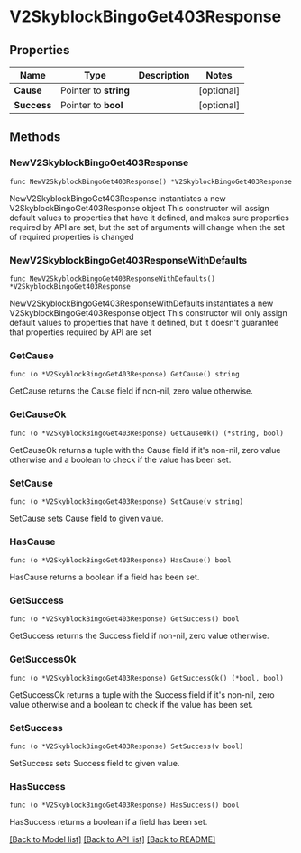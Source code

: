 # V2SkyblockBingoGet403Response

## Properties

Name | Type | Description | Notes
------------ | ------------- | ------------- | -------------
**Cause** | Pointer to **string** |  | [optional] 
**Success** | Pointer to **bool** |  | [optional] 

## Methods

### NewV2SkyblockBingoGet403Response

`func NewV2SkyblockBingoGet403Response() *V2SkyblockBingoGet403Response`

NewV2SkyblockBingoGet403Response instantiates a new V2SkyblockBingoGet403Response object
This constructor will assign default values to properties that have it defined,
and makes sure properties required by API are set, but the set of arguments
will change when the set of required properties is changed

### NewV2SkyblockBingoGet403ResponseWithDefaults

`func NewV2SkyblockBingoGet403ResponseWithDefaults() *V2SkyblockBingoGet403Response`

NewV2SkyblockBingoGet403ResponseWithDefaults instantiates a new V2SkyblockBingoGet403Response object
This constructor will only assign default values to properties that have it defined,
but it doesn't guarantee that properties required by API are set

### GetCause

`func (o *V2SkyblockBingoGet403Response) GetCause() string`

GetCause returns the Cause field if non-nil, zero value otherwise.

### GetCauseOk

`func (o *V2SkyblockBingoGet403Response) GetCauseOk() (*string, bool)`

GetCauseOk returns a tuple with the Cause field if it's non-nil, zero value otherwise
and a boolean to check if the value has been set.

### SetCause

`func (o *V2SkyblockBingoGet403Response) SetCause(v string)`

SetCause sets Cause field to given value.

### HasCause

`func (o *V2SkyblockBingoGet403Response) HasCause() bool`

HasCause returns a boolean if a field has been set.

### GetSuccess

`func (o *V2SkyblockBingoGet403Response) GetSuccess() bool`

GetSuccess returns the Success field if non-nil, zero value otherwise.

### GetSuccessOk

`func (o *V2SkyblockBingoGet403Response) GetSuccessOk() (*bool, bool)`

GetSuccessOk returns a tuple with the Success field if it's non-nil, zero value otherwise
and a boolean to check if the value has been set.

### SetSuccess

`func (o *V2SkyblockBingoGet403Response) SetSuccess(v bool)`

SetSuccess sets Success field to given value.

### HasSuccess

`func (o *V2SkyblockBingoGet403Response) HasSuccess() bool`

HasSuccess returns a boolean if a field has been set.


[[Back to Model list]](../README.md#documentation-for-models) [[Back to API list]](../README.md#documentation-for-api-endpoints) [[Back to README]](../README.md)


